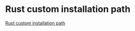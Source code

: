 # Rust custom installation path
[Rust custom installation path](https://aiwithcloud.com/2022/09/19/rust_custom_installation_path/)